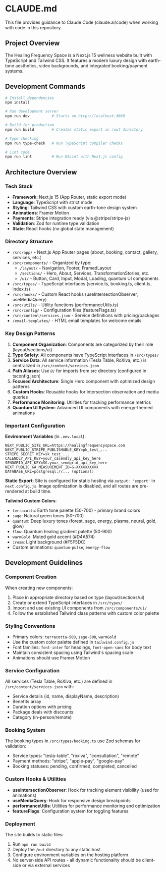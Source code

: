 # CLAUDE.md

This file provides guidance to Claude Code (claude.ai/code) when working with code in this repository.

## Project Overview

The Healing Frequency Space is a Next.js 15 wellness website built with TypeScript and Tailwind CSS. It features a modern luxury design with earth-tone aesthetics, video backgrounds, and integrated booking/payment systems.

## Development Commands

```bash
# Install dependencies
npm install

# Run development server
npm run dev          # Starts on http://localhost:3000

# Build for production
npm run build        # Creates static export in /out directory

# Type checking
npm run type-check   # Run TypeScript compiler checks

# Lint code
npm run lint         # Run ESLint with Next.js config
```

## Architecture Overview

### Tech Stack
- **Framework**: Next.js 15 (App Router, static export mode)
- **Language**: TypeScript with strict mode
- **Styling**: Tailwind CSS with custom earth-tone design system
- **Animations**: Framer Motion
- **Payments**: Stripe integration ready (via @stripe/stripe-js)
- **Validation**: Zod for runtime type validation
- **State**: React hooks (no global state management)

### Directory Structure
- `/src/app/` - Next.js App Router pages (about, booking, contact, gallery, services, etc.)
- `/src/components/` - Organized by type:
  - `/layout/` - Navigation, Footer, FramedLayout
  - `/sections/` - Hero, About, Services, TransformationStories, etc.
  - `/ui/` - Button, Card, Input, Modal, Loading, quantum UI components
- `/src/types/` - TypeScript interfaces (service.ts, booking.ts, client.ts, index.ts)
- `/src/hooks/` - Custom React hooks (useIntersectionObserver, useMediaQuery)
- `/src/utils/` - Utility functions (performanceUtils.ts)
- `/src/config/` - Configuration files (featureFlags.ts)
- `/src/content/services.json` - Service definitions with pricing/packages
- `/email-templates/` - HTML email templates for welcome emails

### Key Design Patterns

1. **Component Organization**: Components are categorized by their role (layout/sections/ui)
2. **Type Safety**: All components have TypeScript interfaces in `/src/types/`
3. **Service Data**: All service information (Tesla Table, RoXiva, etc.) is centralized in `/src/content/services.json`
4. **Path Aliases**: Use `@/` for imports from src directory (configured in tsconfig.json)
5. **Focused Architecture**: Single Hero component with optimized design patterns
6. **Custom Hooks**: Reusable hooks for intersection observation and media queries
7. **Performance Monitoring**: Utilities for tracking performance metrics
8. **Quantum UI System**: Advanced UI components with energy-themed animations

### Important Configuration

**Environment Variables** (in `.env.local`):
```
NEXT_PUBLIC_SITE_URL=https://healingfrequencyspace.com
NEXT_PUBLIC_STRIPE_PUBLISHABLE_KEY=pk_test_...
STRIPE_SECRET_KEY=sk_test_...
CALENDLY_API_KEY=your_calendly_api_key_here
SENDGRID_API_KEY=SG.your_sendgrid_api_key_here
NEXT_PUBLIC_GA_MEASUREMENT_ID=G-XXXXXXXXXX
DATABASE_URL=postgresql://... (optional)
```

**Static Export**: Site is configured for static hosting via `output: 'export'` in `next.config.js`. Image optimization is disabled, and all routes are pre-rendered at build time.

**Tailwind Custom Colors**:
- `terracotta`: Earth tone palette (50-700) - primary brand colors
- `sage`: Natural green tones (50-700) 
- `quantum`: Deep luxury tones (forest, sage, energy, plasma, neural, gold, glow)
- `flow`: Quantum healing gradient palette (50-900)
- `warmGold`: Muted gold accent (#D4A574)
- `cream`: Light background (#F5F5DC)
- Custom animations: `quantum-pulse`, `energy-flow`

## Development Guidelines

### Component Creation
When creating new components:
1. Place in appropriate directory based on type (layout/sections/ui)
2. Create or extend TypeScript interfaces in `/src/types/`
3. Import and use existing UI components from `/src/components/ui/`
4. Follow the established Tailwind class patterns with custom color palette

### Styling Conventions
- Primary colors: `terracotta-500`, `sage-500`, `warmGold`
- Use the custom color palette defined in `tailwind.config.js`
- Font families: `font-inter` for headings, `font-open-sans` for body text
- Maintain consistent spacing using Tailwind's spacing scale
- Animations should use Framer Motion

### Service Configuration
All services (Tesla Table, RoXiva, etc.) are defined in `/src/content/services.json` with:
- Service details (id, name, displayName, description)
- Benefits array
- Duration options with pricing
- Package deals with discounts
- Category (in-person/remote)

### Booking System
The booking types in `/src/types/booking.ts` use Zod schemas for validation:
- Service types: "tesla-table", "roxiva", "consultation", "remote"
- Payment methods: "stripe", "apple-pay", "google-pay"
- Booking statuses: pending, confirmed, completed, cancelled

### Custom Hooks & Utilities
- **useIntersectionObserver**: Hook for tracking element visibility (used for animations)
- **useMediaQuery**: Hook for responsive design breakpoints
- **performanceUtils**: Utilities for performance monitoring and optimization
- **featureFlags**: Configuration system for toggling features

### Deployment
The site builds to static files:
1. Run `npm run build` 
2. Deploy the `/out` directory to any static host
3. Configure environment variables on the hosting platform
4. No server-side API routes - all dynamic functionality should be client-side or via external services